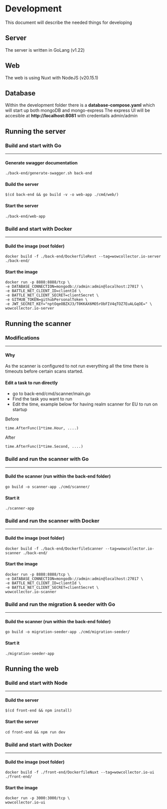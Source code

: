 # Development

This document will describe the needed things for developing

## Server

The server is written in GoLang (v1.22)

## Web

The web is using Nuxt with NodeJS (v20.15.1)

## Database

Within the development folder there is a **database-compose.yaml** which will start up both mongoDB and mongo-express
The express UI will be accesible at **http://localhost:8081** with credentails admin/admin

## Running the server

### Build and start with Go
---------
#### Generate swagger documentation
```
./back-end/generate-swagger.sh back-end
```
#### Build the server
```
$(cd back-end && go build -v -o web-app ./cmd/web/)
```

#### Start the server
```
./back-end/web-app
```

### Build and start with Docker
---------
#### Build the image (root folder)
```
docker build -f ./back-end/DockerfileRest --tag=wowcollector.io-server ./back-end/
```

#### Start the image
```
docker run -p 8888:8888/tcp \
-e DATABASE_CONNECTION=mongodb://admin:admin@localhost:27017 \
-e BATTLE_NET_CLIENT_ID=clientId \
-e BATTLE_NET_CLIENT_SECRET=clientSecret \
-e GITHUB_TOKEN=githubPersonalToken \
-e JWT_SECRET_KEY="nptOqeOBZXJ3/T0KKAX6MO5rObFIV4qTOZ7EuALGqOE=" \
wowcollector.io-server
```

## Running the scanner

### Modifications
---------
#### Why
As the scanner is configured to not run everything all the time there is timeouts
before certain scans started.

#### Edit a task to run directly
- go to back-end/cmd/scanner/main.go
- Find the task you want to run
- Edit the time, example below for having realm scanner for EU to run on startup

Before
```
time.AfterFunc(1*time.Hour, ....)
```

After
```
time.AfterFunc(1*time.Second, ....)
```

### Build and run the scanner with Go 
---------
#### Build the scanner (run within the back-end folder)
```
go build -o scanner-app ./cmd/scanner/
```

#### Start it
```
./scanner-app
```

### Build and run the scanner with Docker
---------
#### Build the image (root folder)
```
docker build -f ./back-end/DockerfileScanner --tag=wowcollector.io-scanner ./back-end/
```

#### Start the image
```
docker run -p 8888:8888/tcp \
-e DATABASE_CONNECTION=mongodb://admin:admin@localhost:27017 \
-e BATTLE_NET_CLIENT_ID=clientId \
-e BATTLE_NET_CLIENT_SECRET=clientSecret \
wowcollector.io-scanner
```

### Build and run the migration & seeder with Go 
---------
#### Build the scanner (run within the back-end folder)
```
go build -o migration-seeder-app ./cmd/migration-seeder/
```

#### Start it
```
./migration-seeder-app
```

## Running the web

### Build and start with Node
---------
#### Build the server
```
$(cd front-end && npm install)
```

#### Start the server
```
cd front-end && npm run dev
```

### Build and start with Docker
---------
#### Build the image (root folder)
```
docker build -f ./front-end/DockerfileNuxt --tag=wowcollector.io-ui ./front-end/
```

#### Start the image
```
docker run -p 3000:3000/tcp \
wowcollector.io-ui
```